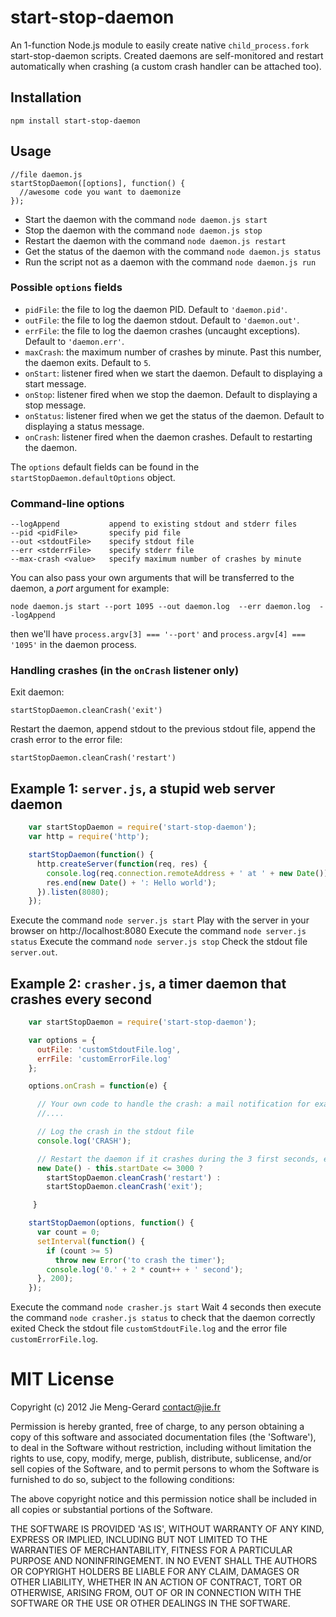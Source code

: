 # start-stop-daemon

An 1-function Node.js module to easily create native `child_process.fork` start-stop-daemon scripts.
Created daemons are self-monitored and restart automatically when crashing (a custom crash handler can be attached too).

## Installation

    npm install start-stop-daemon


## Usage

    //file daemon.js
    startStopDaemon([options], function() {
      //awesome code you want to daemonize
    });


* Start the daemon with the command `node daemon.js start`
* Stop the daemon with the command `node daemon.js stop`
* Restart the daemon with the command `node daemon.js restart`
* Get the status of the daemon with the command `node daemon.js status`
* Run the script not as a daemon with the command `node daemon.js run`

### Possible `options` fields

* `pidFile`: the file to log the daemon PID. Default to `'daemon.pid'`.
* `outFile`: the file to log the daemon stdout. Default to `'daemon.out'`.
* `errFile`: the file to log the daemon crashes (uncaught exceptions). Default to `'daemon.err'`.
* `maxCrash`: the maximum number of crashes by minute. Past this number, the daemon exits. Default to `5`.
* `onStart`: listener fired when we start the daemon. Default to displaying a start message.
* `onStop`: listener fired when we stop the daemon. Default to displaying a stop message.
* `onStatus`: listener fired when we get the status of the daemon. Default to displaying a status message.
* `onCrash`: listener fired when the daemon crashes. Default to restarting the daemon.

The `options` default fields can be found in the `startStopDaemon.defaultOptions` object.

### Command-line options

    --logAppend           append to existing stdout and stderr files
    --pid <pidFile>       specify pid file
    --out <stdoutFile>    specify stdout file
    --err <stderrFile>    specify stderr file
    --max-crash <value>   specify maximum number of crashes by minute

  You can also pass your own arguments that will be transferred to the daemon, a *port* argument for example:

    node daemon.js start --port 1095 --out daemon.log  --err daemon.log  --logAppend

  then we'll have `process.argv[3] === '--port'` and `process.argv[4] === '1095'` in the daemon process.

### Handling crashes (in the `onCrash` listener only)

Exit daemon:

    startStopDaemon.cleanCrash('exit')

Restart the daemon, append stdout to the previous stdout file, append the crash error to the error file:

    startStopDaemon.cleanCrash('restart')


## Example 1: `server.js`, a stupid web server daemon

``` js
    var startStopDaemon = require('start-stop-daemon');
    var http = require('http');

    startStopDaemon(function() {
      http.createServer(function(req, res) {
        console.log(req.connection.remoteAddress + ' at ' + new Date());
        res.end(new Date() + ': Hello world');
      }).listen(8080);
    });
```

Execute the command `node server.js start`
Play with the server in your browser on http://localhost:8080
Execute the command `node server.js status`
Execute the command `node server.js stop`
Check the stdout file `server.out`.

## Example 2: `crasher.js`, a timer daemon that crashes every second

``` js
    var startStopDaemon = require('start-stop-daemon');

    var options = {
      outFile: 'customStdoutFile.log',
      errFile: 'customErrorFile.log'
    };

    options.onCrash = function(e) {

      // Your own code to handle the crash: a mail notification for example
      //....

      // Log the crash in the stdout file
      console.log('CRASH');

      // Restart the daemon if it crashes during the 3 first seconds, exit the daemon otherwise
      new Date() - this.startDate <= 3000 ?
        startStopDaemon.cleanCrash('restart') :
        startStopDaemon.cleanCrash('exit');

     }

    startStopDaemon(options, function() {
      var count = 0;
      setInterval(function() {
        if (count >= 5)
          throw new Error('to crash the timer');
        console.log('0.' + 2 * count++ + ' second');
      }, 200);
    });
```

Execute the command `node crasher.js start`
Wait 4 seconds then execute the command `node crasher.js status` to check that the daemon correctly exited
Check the stdout file `customStdoutFile.log` and the error file `customErrorFile.log`.


# MIT License

Copyright (c) 2012 Jie Meng-Gerard <contact@jie.fr>

Permission is hereby granted, free of charge, to any person obtaining
a copy of this software and associated documentation files (the
'Software'), to deal in the Software without restriction, including
without limitation the rights to use, copy, modify, merge, publish,
distribute, sublicense, and/or sell copies of the Software, and to
permit persons to whom the Software is furnished to do so, subject to
the following conditions:

The above copyright notice and this permission notice shall be
included in all copies or substantial portions of the Software.

THE SOFTWARE IS PROVIDED 'AS IS', WITHOUT WARRANTY OF ANY KIND,
EXPRESS OR IMPLIED, INCLUDING BUT NOT LIMITED TO THE WARRANTIES OF
MERCHANTABILITY, FITNESS FOR A PARTICULAR PURPOSE AND NONINFRINGEMENT.
IN NO EVENT SHALL THE AUTHORS OR COPYRIGHT HOLDERS BE LIABLE FOR ANY
CLAIM, DAMAGES OR OTHER LIABILITY, WHETHER IN AN ACTION OF CONTRACT,
TORT OR OTHERWISE, ARISING FROM, OUT OF OR IN CONNECTION WITH THE
SOFTWARE OR THE USE OR OTHER DEALINGS IN THE SOFTWARE.
